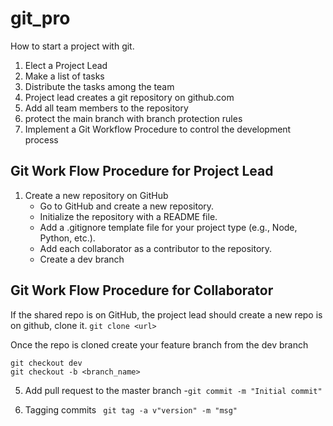# git_pro

How to start a project with git.

1. Elect a Project Lead
1. Make a list of tasks
1. Distribute the tasks among the team
1. Project lead creates a git repository on github.com
1. Add all team members to the repository
1. protect the main branch with branch protection rules
1. Implement a Git Workflow Procedure to control the development process

## Git Work Flow Procedure for Project Lead

1. Create a new repository on GitHub
   * Go to GitHub and create a new repository.
   * Initialize the repository with a README file.
   * Add a .gitignore template file for your project type (e.g., Node, Python, etc.).
   * Add each collaborator as a contributor to the repository.
   * Create a dev branch

## Git Work Flow Procedure for Collaborator

If the shared repo is on GitHub, the project lead should create a new repo is on github, clone it.
```git clone <url>```

Once the repo is cloned create your feature branch from the dev branch
```
git checkout dev
git checkout -b <branch_name>
```

   

5. Add pull request to the master branch
	-``` git commit -m "Initial commit" ```

5. Tagging commits
``` git tag -a v"version" -m "msg"```